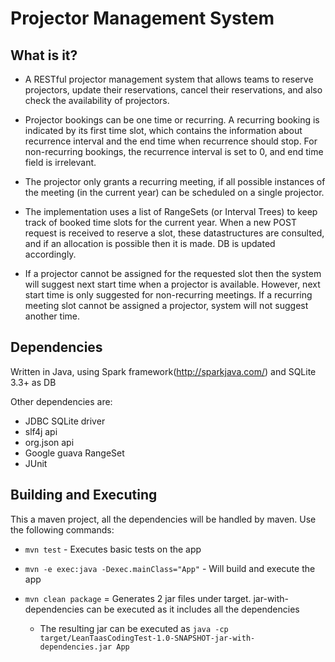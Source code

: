 # Projector Management System

## What is it?

* A RESTful projector management system that allows teams to reserve projectors, update their reservations, cancel their reservations, and also check the availability of projectors.

* Projector bookings can be one time or recurring. A recurring booking is indicated by its first time slot, which contains the information about recurrence interval and the end time when recurrence should stop. For non-recurring bookings, the recurrence interval is set to 0, and end time field is irrelevant. 

* The projector only grants a recurring meeting, if all possible instances of the meeting (in the current year) can be scheduled on a single projector. 

* The implementation uses a list of RangeSets (or Interval Trees) to keep track of booked time slots for the current year. When a new POST request is received to reserve a slot, these datastructures are consulted, and if an allocation is possible then it is made. DB is updated accordingly. 

* If a projector cannot be assigned for the requested slot then the system will suggest next start time when a projector is available. However, next start time is only suggested for non-recurring meetings. If a recurring meeting slot cannot be assigned a projector, system will not suggest another time.

## Dependencies

Written in Java, using Spark framework(http://sparkjava.com/) and SQLite 3.3+ as DB

Other dependencies are:

* JDBC SQLite driver
* slf4j api
* org.json api
* Google guava RangeSet 
* JUnit

## Building and Executing

This a maven project, all the dependencies will be handled by maven. Use the following commands:

* `mvn test` - Executes basic tests on the app 

* `mvn -e exec:java -Dexec.mainClass="App"` - Will build and execute the app

* `mvn clean package` = Generates 2 jar files under target. jar-with-dependencies can be executed as it includes all the dependencies
	* The resulting jar can be executed as `java -cp target/LeanTaasCodingTest-1.0-SNAPSHOT-jar-with-dependencies.jar App`



